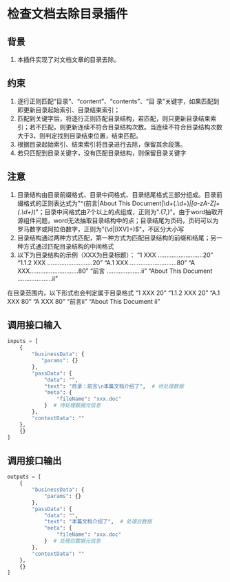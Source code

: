 # 检查文档去除目录插件

## 背景

1. 本插件实现了对文档文章的目录去除。

## 约束
1. 逐行正则匹配“目录”、“content”、“contents”、“目 录”关键字，如果匹配到即更新目录起始索引、目录结束索引；
2. 匹配到关键字后，将逐行正则匹配目录结构，若匹配，则只更新目录结束索引；若不匹配，则更新连续不符合目录结构次数。当连续不符合目录结构次数大于3，则判定找到目录结束位置，结束匹配。
3. 根据目录起始索引、结束索引将目录进行去除，保留其余段落。
4. 若只匹配到目录关键字，没有匹配目录结构，则保留目录关键字

## 注意
1. 目录结构由目录前缀格式、目录中间格式、目录结尾格式三部分组成。目录前缀格式的正则表达式为"^(前言|About This Document|\d+(\.\d+)*|[a-zA-Z]+(\.\d+)*)"；目录中间格式由7个以上的点组成，正则为"\.{7,}"。由于word抽取开源组件问题，word无法抽取目录结构中的点；目录结尾为页码，页码可以为罗马数字或阿拉伯数字，正则为"(\d|[IXV]+)$"，不区分大小写
2. 目录结构通过两种方式匹配，第一种方式为匹配目录结构的前缀和结尾；另一种方式通过匹配目录结构的中间格式
3. 以下为目录结构的示例（XXX为目录标题）：
“1 XXX ..........................20”
“1.1.2 XXX ..........................20”
“A.1 XXX............................80”
“A XXX............................80”
“前言 ....................ii”
“About This Document ....................ii”

在目录范围内，以下形式也会判定属于目录格式
“1 XXX 20”
“1.1.2 XXX 20”
“A.1 XXX 80”
“A XXX 80”
“前言ii”
“About This Document ii”

## 调用接口输入
```python
inputs = [
    {
        "businessData": {
           "params": {}
		},
        "passData": {
            "data": "",
            "text": "目录：前言\n本篇文档介绍了",  # 待处理数据
            "meta": {
                "fileName": "xxx.doc"
            }  # 待处理数据元信息 
        },
        "contextData": ""
    },
    {}
]
```

## 调用接口输出
```python
outputs = [
    {
        "businessData": {
            "params": {}
		},
        "passData": {
            "data": "",
            "text": "本篇文档介绍了",  # 处理后数据
            "meta": {
                "fileName": "xxx.doc"
            }  # 处理后数据元信息 
        },
        "contextData": ""
    },
    {}
]
```

